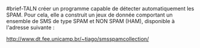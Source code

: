 #brief-TALN
créer un programme capable de détecter automatiquement les SPAM. Pour cela, elle a construit un jeux de donnée comportant un ensemble de SMS de type SPAM et NON SPAM (HAM), disponible à l'adresse suivante : 

http://www.dt.fee.unicamp.br/~tiago/smsspamcollection/

